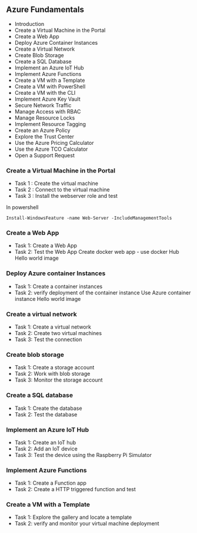 ## Azure Fundamentals

- Introduction
- Create a Virtual Machine in the Portal
- Create a Web App
- Deploy Azure Container Instances
- Create a Virtual Network
- Create Blob Storage
- Create a SQL Database
- Implement an Azure IoT Hub
- Implement Azure Functions
- Create a VM with a Template
- Create a VM with PowerShell
- Create a VM with the CLI
- Implement Azure Key Vault
- Secure Network Traffic
- Manage Access with RBAC
- Manage Resource Locks
- Implement Resource Tagging
- Create an Azure Policy
- Explore the Trust Center
- Use the Azure Pricing Calculator
- Use the Azure TCO Calculator
- Open a Support Request

### Create a Virtual Machine in the Portal
- Task 1 : Create the virtual machine
- Task 2 : Connect to the virtual machine
- Task 3 : Install the webserver role and test

In powershell
```  
Install-WindowsFeature -name Web-Server -IncludeManagementTools
```

### Create a Web App
- Task 1: Create a Web App
- Task 2: Test the Web App
Create docker web app - use docker Hub Hello world image


### Deploy Azure container Instances
- Task 1: Create a container instances
- Task 2: verify deployment of the container instance
Use Azure container instance Hello world image

### Create a virtual network
- Task 1: Create a virtual network
- Task 2: Create two virtual machines
- Task 3: Test the connection

### Create blob storage
- Task 1: Create a storage account
- Task 2: Work with blob storage
- Task 3: Monitor the storage account

### Create a SQL database
- Task 1: Create the database
- Task 2: Test the database

### Implement an Azure IoT Hub
- Task 1: Create an IoT hub
- Task 2: Add an IoT device
- Task 3: Test the device using the Raspberry Pi Simulator

### Implement Azure Functions
- Task 1: Create a Function app
- Task 2: Create a HTTP triggered function and test

### Create a VM with a Template
- Task 1: Explore the gallery and locate a template
- Task 2: verify and monitor your virtual machine deployment



